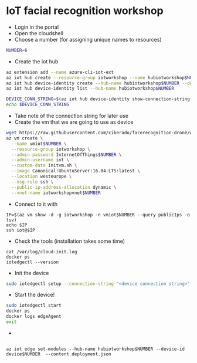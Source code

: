 # IoT facial recognition workshop

* Login in the portal
* Open the cloudshell
* Choose a number (for assigning unique names to resources)

```bash
NUMBER=6
```

* Create the iot hub

```bash
az extension add --name azure-cli-iot-ext
az iot hub create --resource-group iotworkshop --name hubiotworkshop$NUMBER --sku F1
az iot hub device-identity create --hub-name hubiotworkshop$NUMBER --device-id device$NUMBER --edge-enabled
az iot hub device-identity list --hub-name hubiotworkshop$NUMBER

DEVICE_CONN_STRING=$(az iot hub device-identity show-connection-string --device-id device$NUMBER --hub-name hubiotworkshop$NUMBER --query connectionString --output tsv)
echo $DEVICE_CONN_STRING
```

* Take note of the connection string for later use
* Create the vm that we are going to use as device

```bash
wget https://raw.githubusercontent.com/ciberado/facerecognition-drone/workshop/assets/initvm.sh
az vm create \
  --name vmiot$NUMBER \
  --resource-group iotworkshop \
  --admin-password InternetOfThings$NUMBER \
  --admin-username iot \
  --custom-data initvm.sh \
  --image Canonical:UbuntuServer:16.04-LTS:latest \
  --location westeurope \
  --nsg-rule ssh \
  --public-ip-address-allocation dynamic \
  --vnet-name iotworkshopvnet$NUMBER
```


* Connect to it with 

```
IP=$(az vm show -d -g iotworkshop -n vmiot$NUMBER --query publicIps -o tsv)
echo $IP
ssh iot@$IP
```

* Check the tools (installation takes some time)

```
cat /var/log/cloud-init.log
docker ps
iotedgectl --version
```

* Init the device

```bash
sudo iotedgectl setup --connection-string "<device connection string>" --nopass
```

* Start the device!

```bash
sudo iotedgectl start
docker ps
docker logs edgeAgent
exit
```

*

```

az iot edge set-modules --hub-name hubiotworkshop$NUMBER --device-id device$NUMBER  --content deployment.json
```